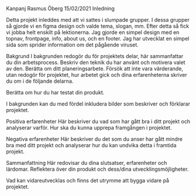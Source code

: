 Kanpanj
Rasmus Öberg 
15/02/2021
Inledning

Detta projekt inleddes med att vi sattes i slumpade grupper. I dessa grupper så gjorde vi en figma design och valde tema, slogan, mm. Efter detta så fick vi jobba helt enskilt på lektionerna. Jag gjorde en simpel design med en topnav, frontpage, info, about us, och en footer. Jag har utvecklat en simpel sida som sprider information om det pågående viruset.

Bakgrund
I bakgrunden redogör du för projektets delar, här sammanfattar du din arbetsprocess. Beskriv den teknik du har använt och motivera valet av den. Berätta om ditt planeringsarbete. Försök att inte vara värderande, utan redogör för projektet, hur arbetet gick och dina erfarenheterna skriver du om i de följande delarna.



Berätta om hur du har testat din produkt.

I bakgrunden kan du med fördel inkludera bilder som beskriver och förklarar projektet.

Positiva erfarenheter
Här beskriver du vad som har gått bra i ditt projekt och analyserar varför. Hur ska du kunna upprepa framgången i projektet.

Negativa erfarenheter
Här beskriver du det som du anser har gått mindre bra med ditt projekt och analyserar hur du kan undvika detta i framtida projekt.

Sammanfattning
Här redovisar du dina slutsatser, erfarenheter och lärdomar. Reflektera över din produkt och dess/dina utvecklingsmöjligheter.

Vad kan vidareutvecklas och finns det utrymme att bygga vidare på projektet.